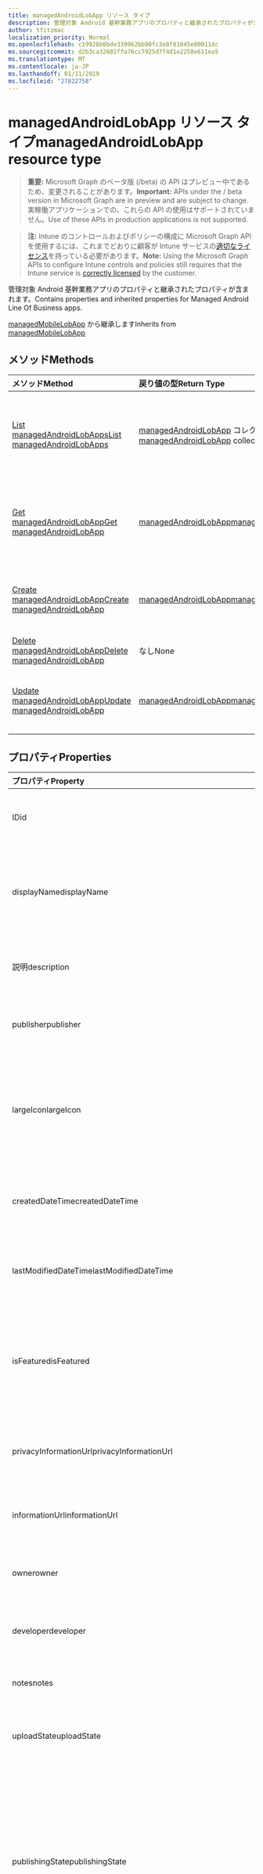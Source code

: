 ```yaml
---
title: managedAndroidLobApp リソース タイプ
description: 管理対象 Android 基幹業務アプリのプロパティと継承されたプロパティが含まれます。
author: tfitzmac
localization_priority: Normal
ms.openlocfilehash: c19928b0bde339962bb00fc3e8f81845e00011dc
ms.sourcegitcommit: d2b3ca32602ffa76cc7925d7f4d1e2258e611ea5
ms.translationtype: MT
ms.contentlocale: ja-JP
ms.lasthandoff: 01/11/2019
ms.locfileid: "27822758"
---
```

# <a name="managedandroidlobapp-resource-type"></a><span data-ttu-id="6e8b1-103">managedAndroidLobApp リソース タイプ</span><span class="sxs-lookup"><span data-stu-id="6e8b1-103">managedAndroidLobApp resource type</span></span>

> <span data-ttu-id="6e8b1-104">**重要:** Microsoft Graph のベータ版 (/beta) の API はプレビュー中であるため、変更されることがあります。</span><span class="sxs-lookup"><span data-stu-id="6e8b1-104">**Important:** APIs under the / beta version in Microsoft Graph are in preview and are subject to change.</span></span> <span data-ttu-id="6e8b1-105">実稼働アプリケーションでの、これらの API の使用はサポートされていません。</span><span class="sxs-lookup"><span data-stu-id="6e8b1-105">Use of these APIs in production applications is not supported.</span></span>

> <span data-ttu-id="6e8b1-106">**注:** Intune のコントロールおよびポリシーの構成に Microsoft Graph API を使用するには、これまでどおりに顧客が Intune サービスの[適切なライセンス](https://go.microsoft.com/fwlink/?linkid=839381)を持っている必要があります。</span><span class="sxs-lookup"><span data-stu-id="6e8b1-106">**Note:** Using the Microsoft Graph APIs to configure Intune controls and policies still requires that the Intune service is [correctly licensed](https://go.microsoft.com/fwlink/?linkid=839381) by the customer.</span></span>

<span data-ttu-id="6e8b1-107">管理対象 Android 基幹業務アプリのプロパティと継承されたプロパティが含まれます。</span><span class="sxs-lookup"><span data-stu-id="6e8b1-107">Contains properties and inherited properties for Managed Android Line Of Business apps.</span></span>

<span data-ttu-id="6e8b1-108">[managedMobileLobApp](../resources/intune-apps-managedmobilelobapp.md) から継承します</span><span class="sxs-lookup"><span data-stu-id="6e8b1-108">Inherits from [managedMobileLobApp](../resources/intune-apps-managedmobilelobapp.md)</span></span>

## <a name="methods"></a><span data-ttu-id="6e8b1-109">メソッド</span><span class="sxs-lookup"><span data-stu-id="6e8b1-109">Methods</span></span>
|<span data-ttu-id="6e8b1-110">メソッド</span><span class="sxs-lookup"><span data-stu-id="6e8b1-110">Method</span></span>|<span data-ttu-id="6e8b1-111">戻り値の型</span><span class="sxs-lookup"><span data-stu-id="6e8b1-111">Return Type</span></span>|<span data-ttu-id="6e8b1-112">説明</span><span class="sxs-lookup"><span data-stu-id="6e8b1-112">Description</span></span>|
|:---|:---|:---|
|[<span data-ttu-id="6e8b1-113">List managedAndroidLobApps</span><span class="sxs-lookup"><span data-stu-id="6e8b1-113">List managedAndroidLobApps</span></span>](../api/intune-apps-managedandroidlobapp-list.md)|<span data-ttu-id="6e8b1-114">[managedAndroidLobApp](../resources/intune-apps-managedandroidlobapp.md) コレクション</span><span class="sxs-lookup"><span data-stu-id="6e8b1-114">[managedAndroidLobApp](../resources/intune-apps-managedandroidlobapp.md) collection</span></span>|<span data-ttu-id="6e8b1-115">[managedAndroidLobApp](../resources/intune-apps-managedandroidlobapp.md) オブジェクトのプロパティとリレーションシップをリストします。</span><span class="sxs-lookup"><span data-stu-id="6e8b1-115">List properties and relationships of the [managedAndroidLobApp](../resources/intune-apps-managedandroidlobapp.md) objects.</span></span>|
|[<span data-ttu-id="6e8b1-116">Get managedAndroidLobApp</span><span class="sxs-lookup"><span data-stu-id="6e8b1-116">Get managedAndroidLobApp</span></span>](../api/intune-apps-managedandroidlobapp-get.md)|[<span data-ttu-id="6e8b1-117">managedAndroidLobApp</span><span class="sxs-lookup"><span data-stu-id="6e8b1-117">managedAndroidLobApp</span></span>](../resources/intune-apps-managedandroidlobapp.md)|<span data-ttu-id="6e8b1-118">[managedAndroidLobApp](../resources/intune-apps-managedandroidlobapp.md) オブジェクトのプロパティとリレーションシップを読み取ります。</span><span class="sxs-lookup"><span data-stu-id="6e8b1-118">Read properties and relationships of the [managedAndroidLobApp](../resources/intune-apps-managedandroidlobapp.md) object.</span></span>|
|[<span data-ttu-id="6e8b1-119">Create managedAndroidLobApp</span><span class="sxs-lookup"><span data-stu-id="6e8b1-119">Create managedAndroidLobApp</span></span>](../api/intune-apps-managedandroidlobapp-create.md)|[<span data-ttu-id="6e8b1-120">managedAndroidLobApp</span><span class="sxs-lookup"><span data-stu-id="6e8b1-120">managedAndroidLobApp</span></span>](../resources/intune-apps-managedandroidlobapp.md)|<span data-ttu-id="6e8b1-121">新しい [managedAndroidLobApp](../resources/intune-apps-managedandroidlobapp.md) オブジェクトを作成します。</span><span class="sxs-lookup"><span data-stu-id="6e8b1-121">Create a new [managedAndroidLobApp](../resources/intune-apps-managedandroidlobapp.md) object.</span></span>|
|[<span data-ttu-id="6e8b1-122">Delete managedAndroidLobApp</span><span class="sxs-lookup"><span data-stu-id="6e8b1-122">Delete managedAndroidLobApp</span></span>](../api/intune-apps-managedandroidlobapp-delete.md)|<span data-ttu-id="6e8b1-123">なし</span><span class="sxs-lookup"><span data-stu-id="6e8b1-123">None</span></span>|<span data-ttu-id="6e8b1-124">[managedAndroidLobApp](../resources/intune-apps-managedandroidlobapp.md) を削除します。</span><span class="sxs-lookup"><span data-stu-id="6e8b1-124">Deletes a [managedAndroidLobApp](../resources/intune-apps-managedandroidlobapp.md).</span></span>|
|[<span data-ttu-id="6e8b1-125">Update managedAndroidLobApp</span><span class="sxs-lookup"><span data-stu-id="6e8b1-125">Update managedAndroidLobApp</span></span>](../api/intune-apps-managedandroidlobapp-update.md)|[<span data-ttu-id="6e8b1-126">managedAndroidLobApp</span><span class="sxs-lookup"><span data-stu-id="6e8b1-126">managedAndroidLobApp</span></span>](../resources/intune-apps-managedandroidlobapp.md)|<span data-ttu-id="6e8b1-127">[managedAndroidLobApp](../resources/intune-apps-managedandroidlobapp.md) オブジェクトのプロパティを更新します。</span><span class="sxs-lookup"><span data-stu-id="6e8b1-127">Update the properties of a [managedAndroidLobApp](../resources/intune-apps-managedandroidlobapp.md) object.</span></span>|

## <a name="properties"></a><span data-ttu-id="6e8b1-128">プロパティ</span><span class="sxs-lookup"><span data-stu-id="6e8b1-128">Properties</span></span>
|<span data-ttu-id="6e8b1-129">プロパティ</span><span class="sxs-lookup"><span data-stu-id="6e8b1-129">Property</span></span>|<span data-ttu-id="6e8b1-130">種類</span><span class="sxs-lookup"><span data-stu-id="6e8b1-130">Type</span></span>|<span data-ttu-id="6e8b1-131">説明</span><span class="sxs-lookup"><span data-stu-id="6e8b1-131">Description</span></span>|
|:---|:---|:---|
|<span data-ttu-id="6e8b1-132">ID</span><span class="sxs-lookup"><span data-stu-id="6e8b1-132">id</span></span>|<span data-ttu-id="6e8b1-133">String</span><span class="sxs-lookup"><span data-stu-id="6e8b1-133">String</span></span>|<span data-ttu-id="6e8b1-134">エンティティのキー。</span><span class="sxs-lookup"><span data-stu-id="6e8b1-134">Key of the entity.</span></span> <span data-ttu-id="6e8b1-135">[mobileApp](../resources/intune-apps-mobileapp.md) から継承します</span><span class="sxs-lookup"><span data-stu-id="6e8b1-135">Inherited from [mobileApp](../resources/intune-apps-mobileapp.md)</span></span>|
|<span data-ttu-id="6e8b1-136">displayName</span><span class="sxs-lookup"><span data-stu-id="6e8b1-136">displayName</span></span>|<span data-ttu-id="6e8b1-137">String</span><span class="sxs-lookup"><span data-stu-id="6e8b1-137">String</span></span>|<span data-ttu-id="6e8b1-138">管理者が提供またはインポートしたアプリのタイトル。</span><span class="sxs-lookup"><span data-stu-id="6e8b1-138">The admin provided or imported title of the app.</span></span> <span data-ttu-id="6e8b1-139">[mobileApp](../resources/intune-apps-mobileapp.md) から継承します</span><span class="sxs-lookup"><span data-stu-id="6e8b1-139">Inherited from [mobileApp](../resources/intune-apps-mobileapp.md)</span></span>|
|<span data-ttu-id="6e8b1-140">説明</span><span class="sxs-lookup"><span data-stu-id="6e8b1-140">description</span></span>|<span data-ttu-id="6e8b1-141">String</span><span class="sxs-lookup"><span data-stu-id="6e8b1-141">String</span></span>|<span data-ttu-id="6e8b1-142">アプリの説明。</span><span class="sxs-lookup"><span data-stu-id="6e8b1-142">The description of the app.</span></span> <span data-ttu-id="6e8b1-143">[mobileApp](../resources/intune-apps-mobileapp.md) から継承します</span><span class="sxs-lookup"><span data-stu-id="6e8b1-143">Inherited from [mobileApp](../resources/intune-apps-mobileapp.md)</span></span>|
|<span data-ttu-id="6e8b1-144">publisher</span><span class="sxs-lookup"><span data-stu-id="6e8b1-144">publisher</span></span>|<span data-ttu-id="6e8b1-145">String</span><span class="sxs-lookup"><span data-stu-id="6e8b1-145">String</span></span>|<span data-ttu-id="6e8b1-146">アプリの発行元。</span><span class="sxs-lookup"><span data-stu-id="6e8b1-146">The publisher of the app.</span></span> <span data-ttu-id="6e8b1-147">[mobileApp](../resources/intune-apps-mobileapp.md) から継承します</span><span class="sxs-lookup"><span data-stu-id="6e8b1-147">Inherited from [mobileApp](../resources/intune-apps-mobileapp.md)</span></span>|
|<span data-ttu-id="6e8b1-148">largeIcon</span><span class="sxs-lookup"><span data-stu-id="6e8b1-148">largeIcon</span></span>|[<span data-ttu-id="6e8b1-149">mimeContent</span><span class="sxs-lookup"><span data-stu-id="6e8b1-149">mimeContent</span></span>](../resources/intune-shared-mimecontent.md)|<span data-ttu-id="6e8b1-150">アプリの詳細に表示され、アイコンのアップロードに使用される大きなアイコン。</span><span class="sxs-lookup"><span data-stu-id="6e8b1-150">The large icon, to be displayed in the app details and used for upload of the icon.</span></span> <span data-ttu-id="6e8b1-151">[mobileApp](../resources/intune-apps-mobileapp.md) から継承します</span><span class="sxs-lookup"><span data-stu-id="6e8b1-151">Inherited from [mobileApp](../resources/intune-apps-mobileapp.md)</span></span>|
|<span data-ttu-id="6e8b1-152">createdDateTime</span><span class="sxs-lookup"><span data-stu-id="6e8b1-152">createdDateTime</span></span>|<span data-ttu-id="6e8b1-153">DateTimeOffset</span><span class="sxs-lookup"><span data-stu-id="6e8b1-153">DateTimeOffset</span></span>|<span data-ttu-id="6e8b1-154">アプリが作成された日時。</span><span class="sxs-lookup"><span data-stu-id="6e8b1-154">The date and time the app was created.</span></span> <span data-ttu-id="6e8b1-155">[mobileApp](../resources/intune-apps-mobileapp.md) から継承します</span><span class="sxs-lookup"><span data-stu-id="6e8b1-155">Inherited from [mobileApp](../resources/intune-apps-mobileapp.md)</span></span>|
|<span data-ttu-id="6e8b1-156">lastModifiedDateTime</span><span class="sxs-lookup"><span data-stu-id="6e8b1-156">lastModifiedDateTime</span></span>|<span data-ttu-id="6e8b1-157">DateTimeOffset</span><span class="sxs-lookup"><span data-stu-id="6e8b1-157">DateTimeOffset</span></span>|<span data-ttu-id="6e8b1-158">アプリが最後に変更された日時。</span><span class="sxs-lookup"><span data-stu-id="6e8b1-158">The date and time the app was last modified.</span></span> <span data-ttu-id="6e8b1-159">[mobileApp](../resources/intune-apps-mobileapp.md) から継承します</span><span class="sxs-lookup"><span data-stu-id="6e8b1-159">Inherited from [mobileApp](../resources/intune-apps-mobileapp.md)</span></span>|
|<span data-ttu-id="6e8b1-160">isFeatured</span><span class="sxs-lookup"><span data-stu-id="6e8b1-160">isFeatured</span></span>|<span data-ttu-id="6e8b1-161">Boolean</span><span class="sxs-lookup"><span data-stu-id="6e8b1-161">Boolean</span></span>|<span data-ttu-id="6e8b1-162">アプリが管理者のおすすめとしてマークされたかどうかを示す値。[mobileApp](../resources/intune-apps-mobileapp.md) から継承します</span><span class="sxs-lookup"><span data-stu-id="6e8b1-162">The value indicating whether the app is marked as featured by the admin. Inherited from [mobileApp](../resources/intune-apps-mobileapp.md)</span></span>|
|<span data-ttu-id="6e8b1-163">privacyInformationUrl</span><span class="sxs-lookup"><span data-stu-id="6e8b1-163">privacyInformationUrl</span></span>|<span data-ttu-id="6e8b1-164">String</span><span class="sxs-lookup"><span data-stu-id="6e8b1-164">String</span></span>|<span data-ttu-id="6e8b1-165">プライバシーに関する声明の URL。</span><span class="sxs-lookup"><span data-stu-id="6e8b1-165">The privacy statement Url.</span></span> <span data-ttu-id="6e8b1-166">[mobileApp](../resources/intune-apps-mobileapp.md) から継承します</span><span class="sxs-lookup"><span data-stu-id="6e8b1-166">Inherited from [mobileApp](../resources/intune-apps-mobileapp.md)</span></span>|
|<span data-ttu-id="6e8b1-167">informationUrl</span><span class="sxs-lookup"><span data-stu-id="6e8b1-167">informationUrl</span></span>|<span data-ttu-id="6e8b1-168">String</span><span class="sxs-lookup"><span data-stu-id="6e8b1-168">String</span></span>|<span data-ttu-id="6e8b1-169">詳細情報の URL。</span><span class="sxs-lookup"><span data-stu-id="6e8b1-169">The more information Url.</span></span> <span data-ttu-id="6e8b1-170">[mobileApp](../resources/intune-apps-mobileapp.md) から継承します</span><span class="sxs-lookup"><span data-stu-id="6e8b1-170">Inherited from [mobileApp](../resources/intune-apps-mobileapp.md)</span></span>|
|<span data-ttu-id="6e8b1-171">owner</span><span class="sxs-lookup"><span data-stu-id="6e8b1-171">owner</span></span>|<span data-ttu-id="6e8b1-172">String</span><span class="sxs-lookup"><span data-stu-id="6e8b1-172">String</span></span>|<span data-ttu-id="6e8b1-173">アプリの所有者。</span><span class="sxs-lookup"><span data-stu-id="6e8b1-173">The owner of the app.</span></span> <span data-ttu-id="6e8b1-174">[mobileApp](../resources/intune-apps-mobileapp.md) から継承します</span><span class="sxs-lookup"><span data-stu-id="6e8b1-174">Inherited from [mobileApp](../resources/intune-apps-mobileapp.md)</span></span>|
|<span data-ttu-id="6e8b1-175">developer</span><span class="sxs-lookup"><span data-stu-id="6e8b1-175">developer</span></span>|<span data-ttu-id="6e8b1-176">String</span><span class="sxs-lookup"><span data-stu-id="6e8b1-176">String</span></span>|<span data-ttu-id="6e8b1-177">アプリの開発者。</span><span class="sxs-lookup"><span data-stu-id="6e8b1-177">The developer of the app.</span></span> <span data-ttu-id="6e8b1-178">[mobileApp](../resources/intune-apps-mobileapp.md) から継承します</span><span class="sxs-lookup"><span data-stu-id="6e8b1-178">Inherited from [mobileApp](../resources/intune-apps-mobileapp.md)</span></span>|
|<span data-ttu-id="6e8b1-179">notes</span><span class="sxs-lookup"><span data-stu-id="6e8b1-179">notes</span></span>|<span data-ttu-id="6e8b1-180">String</span><span class="sxs-lookup"><span data-stu-id="6e8b1-180">String</span></span>|<span data-ttu-id="6e8b1-181">アプリ用のメモ。</span><span class="sxs-lookup"><span data-stu-id="6e8b1-181">Notes for the app.</span></span> <span data-ttu-id="6e8b1-182">[mobileApp](../resources/intune-apps-mobileapp.md) から継承します</span><span class="sxs-lookup"><span data-stu-id="6e8b1-182">Inherited from [mobileApp](../resources/intune-apps-mobileapp.md)</span></span>|
|<span data-ttu-id="6e8b1-183">uploadState</span><span class="sxs-lookup"><span data-stu-id="6e8b1-183">uploadState</span></span>|<span data-ttu-id="6e8b1-184">Int32</span><span class="sxs-lookup"><span data-stu-id="6e8b1-184">Int32</span></span>|<span data-ttu-id="6e8b1-185">アップロードの状態です。</span><span class="sxs-lookup"><span data-stu-id="6e8b1-185">The upload state.</span></span> <span data-ttu-id="6e8b1-186">[mobileApp](../resources/intune-apps-mobileapp.md) から継承します</span><span class="sxs-lookup"><span data-stu-id="6e8b1-186">Inherited from [mobileApp](../resources/intune-apps-mobileapp.md)</span></span>|
|<span data-ttu-id="6e8b1-187">publishingState</span><span class="sxs-lookup"><span data-stu-id="6e8b1-187">publishingState</span></span>|[<span data-ttu-id="6e8b1-188">mobileAppPublishingState</span><span class="sxs-lookup"><span data-stu-id="6e8b1-188">mobileAppPublishingState</span></span>](../resources/intune-apps-mobileapppublishingstate.md)|<span data-ttu-id="6e8b1-189">アプリの発行の状態。</span><span class="sxs-lookup"><span data-stu-id="6e8b1-189">The publishing state for the app.</span></span> <span data-ttu-id="6e8b1-190">アプリが発行されていない限り、アプリを割り当てることができません。</span><span class="sxs-lookup"><span data-stu-id="6e8b1-190">The app cannot be assigned unless the app is published.</span></span> <span data-ttu-id="6e8b1-191">[MobileApp](../resources/intune-apps-mobileapp.md)から継承されます。</span><span class="sxs-lookup"><span data-stu-id="6e8b1-191">Inherited from [mobileApp](../resources/intune-apps-mobileapp.md).</span></span> <span data-ttu-id="6e8b1-192">可能な値は、`notPublished`、`processing`、`published` です。</span><span class="sxs-lookup"><span data-stu-id="6e8b1-192">Possible values are: `notPublished`, `processing`, `published`.</span></span>|
|<span data-ttu-id="6e8b1-193">appAvailability</span><span class="sxs-lookup"><span data-stu-id="6e8b1-193">appAvailability</span></span>|[<span data-ttu-id="6e8b1-194">managedAppAvailability</span><span class="sxs-lookup"><span data-stu-id="6e8b1-194">managedAppAvailability</span></span>](../resources/intune-apps-managedappavailability.md)|<span data-ttu-id="6e8b1-195">アプリケーションの可用性。</span><span class="sxs-lookup"><span data-stu-id="6e8b1-195">The Application's availability.</span></span> <span data-ttu-id="6e8b1-196">[ManagedApp](../resources/intune-apps-managedapp.md)から継承されます。</span><span class="sxs-lookup"><span data-stu-id="6e8b1-196">Inherited from [managedApp](../resources/intune-apps-managedapp.md).</span></span> <span data-ttu-id="6e8b1-197">可能な値は、`global`、`lineOfBusiness` です。</span><span class="sxs-lookup"><span data-stu-id="6e8b1-197">Possible values are: `global`, `lineOfBusiness`.</span></span>|
|<span data-ttu-id="6e8b1-198">version</span><span class="sxs-lookup"><span data-stu-id="6e8b1-198">version</span></span>|<span data-ttu-id="6e8b1-199">String</span><span class="sxs-lookup"><span data-stu-id="6e8b1-199">String</span></span>|<span data-ttu-id="6e8b1-200">アプリケーションのバージョン。</span><span class="sxs-lookup"><span data-stu-id="6e8b1-200">The Application's version.</span></span> <span data-ttu-id="6e8b1-201">[managedApp](../resources/intune-apps-managedapp.md) から継承します</span><span class="sxs-lookup"><span data-stu-id="6e8b1-201">Inherited from [managedApp](../resources/intune-apps-managedapp.md)</span></span>|
|<span data-ttu-id="6e8b1-202">committedContentVersion</span><span class="sxs-lookup"><span data-stu-id="6e8b1-202">committedContentVersion</span></span>|<span data-ttu-id="6e8b1-203">String</span><span class="sxs-lookup"><span data-stu-id="6e8b1-203">String</span></span>|<span data-ttu-id="6e8b1-204">内部にコミットされたコンテンツのバージョン。</span><span class="sxs-lookup"><span data-stu-id="6e8b1-204">The internal committed content version.</span></span> <span data-ttu-id="6e8b1-205">[managedMobileLobApp](../resources/intune-apps-managedmobilelobapp.md) から継承します</span><span class="sxs-lookup"><span data-stu-id="6e8b1-205">Inherited from [managedMobileLobApp](../resources/intune-apps-managedmobilelobapp.md)</span></span>|
|<span data-ttu-id="6e8b1-206">fileName</span><span class="sxs-lookup"><span data-stu-id="6e8b1-206">fileName</span></span>|<span data-ttu-id="6e8b1-207">String</span><span class="sxs-lookup"><span data-stu-id="6e8b1-207">String</span></span>|<span data-ttu-id="6e8b1-208">メインの Lob アプリケーションのファイル名。</span><span class="sxs-lookup"><span data-stu-id="6e8b1-208">The name of the main Lob application file.</span></span> <span data-ttu-id="6e8b1-209">[managedMobileLobApp](../resources/intune-apps-managedmobilelobapp.md) から継承します</span><span class="sxs-lookup"><span data-stu-id="6e8b1-209">Inherited from [managedMobileLobApp](../resources/intune-apps-managedmobilelobapp.md)</span></span>|
|<span data-ttu-id="6e8b1-210">size</span><span class="sxs-lookup"><span data-stu-id="6e8b1-210">size</span></span>|<span data-ttu-id="6e8b1-211">Int64</span><span class="sxs-lookup"><span data-stu-id="6e8b1-211">Int64</span></span>|<span data-ttu-id="6e8b1-212">アップロードされたすべてのファイルを含む合計サイズ。</span><span class="sxs-lookup"><span data-stu-id="6e8b1-212">The total size, including all uploaded files.</span></span> <span data-ttu-id="6e8b1-213">[managedMobileLobApp](../resources/intune-apps-managedmobilelobapp.md) から継承します</span><span class="sxs-lookup"><span data-stu-id="6e8b1-213">Inherited from [managedMobileLobApp](../resources/intune-apps-managedmobilelobapp.md)</span></span>|
|<span data-ttu-id="6e8b1-214">packageId</span><span class="sxs-lookup"><span data-stu-id="6e8b1-214">packageId</span></span>|<span data-ttu-id="6e8b1-215">String</span><span class="sxs-lookup"><span data-stu-id="6e8b1-215">String</span></span>|<span data-ttu-id="6e8b1-216">パッケージの識別子。</span><span class="sxs-lookup"><span data-stu-id="6e8b1-216">The package identifier.</span></span>|
|<span data-ttu-id="6e8b1-217">identityName</span><span class="sxs-lookup"><span data-stu-id="6e8b1-217">identityName</span></span>|<span data-ttu-id="6e8b1-218">String</span><span class="sxs-lookup"><span data-stu-id="6e8b1-218">String</span></span>|<span data-ttu-id="6e8b1-219">ID 名。</span><span class="sxs-lookup"><span data-stu-id="6e8b1-219">The Identity Name.</span></span>|
|<span data-ttu-id="6e8b1-220">minimumSupportedOperatingSystem</span><span class="sxs-lookup"><span data-stu-id="6e8b1-220">minimumSupportedOperatingSystem</span></span>|[<span data-ttu-id="6e8b1-221">androidMinimumOperatingSystem</span><span class="sxs-lookup"><span data-stu-id="6e8b1-221">androidMinimumOperatingSystem</span></span>](../resources/intune-apps-androidminimumoperatingsystem.md)|<span data-ttu-id="6e8b1-222">該当するオペレーティング システムの最小の値です。</span><span class="sxs-lookup"><span data-stu-id="6e8b1-222">The value for the minimum applicable operating system.</span></span>|
|<span data-ttu-id="6e8b1-223">versionName</span><span class="sxs-lookup"><span data-stu-id="6e8b1-223">versionName</span></span>|<span data-ttu-id="6e8b1-224">String</span><span class="sxs-lookup"><span data-stu-id="6e8b1-224">String</span></span>|<span data-ttu-id="6e8b1-225">管理対象 Android 基幹業務 (LoB) アプリのバージョン名。</span><span class="sxs-lookup"><span data-stu-id="6e8b1-225">The version name of managed Android Line of Business (LoB) app.</span></span>|
|<span data-ttu-id="6e8b1-226">versionCode</span><span class="sxs-lookup"><span data-stu-id="6e8b1-226">versionCode</span></span>|<span data-ttu-id="6e8b1-227">String</span><span class="sxs-lookup"><span data-stu-id="6e8b1-227">String</span></span>|<span data-ttu-id="6e8b1-228">管理対象 Android 基幹業務 (LoB) アプリのバージョン コード。</span><span class="sxs-lookup"><span data-stu-id="6e8b1-228">The version code of managed Android Line of Business (LoB) app.</span></span>|
|<span data-ttu-id="6e8b1-229">identityVersion</span><span class="sxs-lookup"><span data-stu-id="6e8b1-229">identityVersion</span></span>|<span data-ttu-id="6e8b1-230">String</span><span class="sxs-lookup"><span data-stu-id="6e8b1-230">String</span></span>|<span data-ttu-id="6e8b1-231">ID のバージョン。</span><span class="sxs-lookup"><span data-stu-id="6e8b1-231">The identity version.</span></span>|

## <a name="relationships"></a><span data-ttu-id="6e8b1-232">リレーションシップ</span><span class="sxs-lookup"><span data-stu-id="6e8b1-232">Relationships</span></span>
|<span data-ttu-id="6e8b1-233">リレーションシップ</span><span class="sxs-lookup"><span data-stu-id="6e8b1-233">Relationship</span></span>|<span data-ttu-id="6e8b1-234">型</span><span class="sxs-lookup"><span data-stu-id="6e8b1-234">Type</span></span>|<span data-ttu-id="6e8b1-235">説明</span><span class="sxs-lookup"><span data-stu-id="6e8b1-235">Description</span></span>|
|:---|:---|:---|
|<span data-ttu-id="6e8b1-236">categories</span><span class="sxs-lookup"><span data-stu-id="6e8b1-236">categories</span></span>|<span data-ttu-id="6e8b1-237">[mobileAppCategory](../resources/intune-apps-mobileappcategory.md) コレクション</span><span class="sxs-lookup"><span data-stu-id="6e8b1-237">[mobileAppCategory](../resources/intune-apps-mobileappcategory.md) collection</span></span>|<span data-ttu-id="6e8b1-238">このアプリのカテゴリのリスト。</span><span class="sxs-lookup"><span data-stu-id="6e8b1-238">The list of categories for this app.</span></span> <span data-ttu-id="6e8b1-239">[mobileApp](../resources/intune-apps-mobileapp.md) から継承します</span><span class="sxs-lookup"><span data-stu-id="6e8b1-239">Inherited from [mobileApp](../resources/intune-apps-mobileapp.md)</span></span>|
|<span data-ttu-id="6e8b1-240">assignments</span><span class="sxs-lookup"><span data-stu-id="6e8b1-240">assignments</span></span>|<span data-ttu-id="6e8b1-241">[mobileAppAssignment](../resources/intune-apps-mobileappassignment.md) コレクション</span><span class="sxs-lookup"><span data-stu-id="6e8b1-241">[mobileAppAssignment](../resources/intune-apps-mobileappassignment.md) collection</span></span>|<span data-ttu-id="6e8b1-242">このモバイル アプリのグループ割り当てのリスト。</span><span class="sxs-lookup"><span data-stu-id="6e8b1-242">The list of group assignments for this mobile app.</span></span> <span data-ttu-id="6e8b1-243">[mobileApp](../resources/intune-apps-mobileapp.md) から継承します</span><span class="sxs-lookup"><span data-stu-id="6e8b1-243">Inherited from [mobileApp](../resources/intune-apps-mobileapp.md)</span></span>|
|<span data-ttu-id="6e8b1-244">installSummary</span><span class="sxs-lookup"><span data-stu-id="6e8b1-244">installSummary</span></span>|[<span data-ttu-id="6e8b1-245">mobileAppInstallSummary</span><span class="sxs-lookup"><span data-stu-id="6e8b1-245">mobileAppInstallSummary</span></span>](../resources/intune-apps-mobileappinstallsummary.md)|<span data-ttu-id="6e8b1-246">モバイル アプリ インストール概要です。</span><span class="sxs-lookup"><span data-stu-id="6e8b1-246">Mobile App Install Summary.</span></span> <span data-ttu-id="6e8b1-247">[mobileApp](../resources/intune-apps-mobileapp.md) から継承します</span><span class="sxs-lookup"><span data-stu-id="6e8b1-247">Inherited from [mobileApp](../resources/intune-apps-mobileapp.md)</span></span>|
|<span data-ttu-id="6e8b1-248">deviceStatuses</span><span class="sxs-lookup"><span data-stu-id="6e8b1-248">deviceStatuses</span></span>|<span data-ttu-id="6e8b1-249">[mobileAppInstallStatus](../resources/intune-apps-mobileappinstallstatus.md)コレクション</span><span class="sxs-lookup"><span data-stu-id="6e8b1-249">[mobileAppInstallStatus](../resources/intune-apps-mobileappinstallstatus.md) collection</span></span>|<span data-ttu-id="6e8b1-250">このモバイル アプリケーションのインストール状況の一覧です。</span><span class="sxs-lookup"><span data-stu-id="6e8b1-250">The list of installation states for this mobile app.</span></span> <span data-ttu-id="6e8b1-251">[mobileApp](../resources/intune-apps-mobileapp.md) から継承します</span><span class="sxs-lookup"><span data-stu-id="6e8b1-251">Inherited from [mobileApp](../resources/intune-apps-mobileapp.md)</span></span>|
|<span data-ttu-id="6e8b1-252">userStatuses</span><span class="sxs-lookup"><span data-stu-id="6e8b1-252">userStatuses</span></span>|<span data-ttu-id="6e8b1-253">[userAppInstallStatus](../resources/intune-apps-userappinstallstatus.md)コレクション</span><span class="sxs-lookup"><span data-stu-id="6e8b1-253">[userAppInstallStatus](../resources/intune-apps-userappinstallstatus.md) collection</span></span>|<span data-ttu-id="6e8b1-254">このモバイル アプリケーションのインストール状況の一覧です。</span><span class="sxs-lookup"><span data-stu-id="6e8b1-254">The list of installation states for this mobile app.</span></span> <span data-ttu-id="6e8b1-255">[mobileApp](../resources/intune-apps-mobileapp.md) から継承します</span><span class="sxs-lookup"><span data-stu-id="6e8b1-255">Inherited from [mobileApp](../resources/intune-apps-mobileapp.md)</span></span>|
|<span data-ttu-id="6e8b1-256">contentVersions</span><span class="sxs-lookup"><span data-stu-id="6e8b1-256">contentVersions</span></span>|<span data-ttu-id="6e8b1-257">[mobileAppContent](../resources/intune-apps-mobileappcontent.md) コレクション</span><span class="sxs-lookup"><span data-stu-id="6e8b1-257">[mobileAppContent](../resources/intune-apps-mobileappcontent.md) collection</span></span>|<span data-ttu-id="6e8b1-258">このアプリのコンテンツのバージョンのリスト。</span><span class="sxs-lookup"><span data-stu-id="6e8b1-258">The list of content versions for this app.</span></span> <span data-ttu-id="6e8b1-259">[managedMobileLobApp](../resources/intune-apps-managedmobilelobapp.md) から継承します</span><span class="sxs-lookup"><span data-stu-id="6e8b1-259">Inherited from [managedMobileLobApp](../resources/intune-apps-managedmobilelobapp.md)</span></span>|

## <a name="json-representation"></a><span data-ttu-id="6e8b1-260">JSON 表記</span><span class="sxs-lookup"><span data-stu-id="6e8b1-260">JSON Representation</span></span>
<span data-ttu-id="6e8b1-261">以下は、リソースの JSON 表記です。</span><span class="sxs-lookup"><span data-stu-id="6e8b1-261">Here is a JSON representation of the resource.</span></span>
<!-- {
  "blockType": "resource",
  "keyProperty": "id",
  "@odata.type": "microsoft.graph.managedAndroidLobApp"
}
-->
``` json
{
  "@odata.type": "#microsoft.graph.managedAndroidLobApp",
  "id": "String (identifier)",
  "displayName": "String",
  "description": "String",
  "publisher": "String",
  "largeIcon": {
    "@odata.type": "microsoft.graph.mimeContent",
    "type": "String",
    "value": "binary"
  },
  "createdDateTime": "String (timestamp)",
  "lastModifiedDateTime": "String (timestamp)",
  "isFeatured": true,
  "privacyInformationUrl": "String",
  "informationUrl": "String",
  "owner": "String",
  "developer": "String",
  "notes": "String",
  "uploadState": 1024,
  "publishingState": "String",
  "appAvailability": "String",
  "version": "String",
  "committedContentVersion": "String",
  "fileName": "String",
  "size": 1024,
  "packageId": "String",
  "identityName": "String",
  "minimumSupportedOperatingSystem": {
    "@odata.type": "microsoft.graph.androidMinimumOperatingSystem",
    "v4_0": true,
    "v4_0_3": true,
    "v4_1": true,
    "v4_2": true,
    "v4_3": true,
    "v4_4": true,
    "v5_0": true,
    "v5_1": true,
    "v6_0": true,
    "v7_0": true,
    "v7_1": true,
    "v8_0": true,
    "v8_1": true,
    "v9_0": true
  },
  "versionName": "String",
  "versionCode": "String",
  "identityVersion": "String"
}
```





